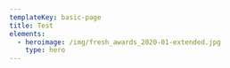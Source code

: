 ```yaml
---
templateKey: basic-page
title: Test
elements:
  - heroimage: /img/fresh_awards_2020-01-extended.jpg
    type: hero
---
```


